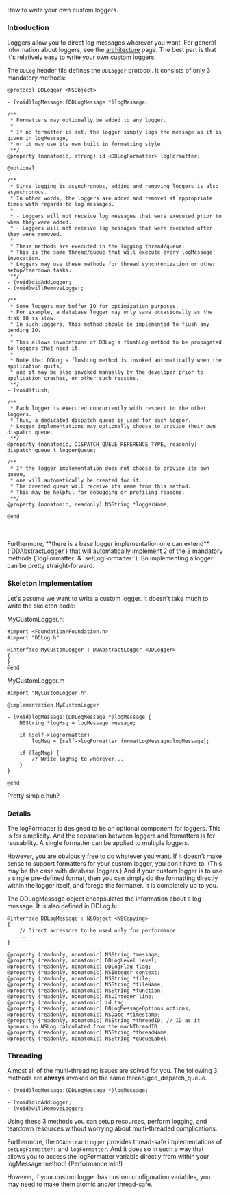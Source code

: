 How to write your own custom loggers.

### Introduction

Loggers allow you to direct log messages wherever you want. For general information about loggers, see the [architecture](Architecture.md) page. The best part is that it's relatively easy to write your own custom loggers.

The `DDLog` header file defines the `DDLogger` protocol. It consists of only 3 mandatory methods:

```objc
@protocol DDLogger <NSObject>

- (void)logMessage:(DDLogMessage *)logMessage;

/**
 * Formatters may optionally be added to any logger.
 *
 * If no formatter is set, the logger simply logs the message as it is given in logMessage,
 * or it may use its own built in formatting style.
 **/
@property (nonatomic, strong) id <DDLogFormatter> logFormatter;

@optional

/**
 * Since logging is asynchronous, adding and removing loggers is also asynchronous.
 * In other words, the loggers are added and removed at appropriate times with regards to log messages.
 *
 * - Loggers will not receive log messages that were executed prior to when they were added.
 * - Loggers will not receive log messages that were executed after they were removed.
 *
 * These methods are executed in the logging thread/queue.
 * This is the same thread/queue that will execute every logMessage: invocation.
 * Loggers may use these methods for thread synchronization or other setup/teardown tasks.
 **/
- (void)didAddLogger;
- (void)willRemoveLogger;

/**
 * Some loggers may buffer IO for optimization purposes.
 * For example, a database logger may only save occasionally as the disk IO is slow.
 * In such loggers, this method should be implemented to flush any pending IO.
 *
 * This allows invocations of DDLog's flushLog method to be propagated to loggers that need it.
 *
 * Note that DDLog's flushLog method is invoked automatically when the application quits,
 * and it may be also invoked manually by the developer prior to application crashes, or other such reasons.
 **/
- (void)flush;

/**
 * Each logger is executed concurrently with respect to the other loggers.
 * Thus, a dedicated dispatch queue is used for each logger.
 * Logger implementations may optionally choose to provide their own dispatch queue.
 **/
@property (nonatomic, DISPATCH_QUEUE_REFERENCE_TYPE, readonly) dispatch_queue_t loggerQueue;

/**
 * If the logger implementation does not choose to provide its own queue,
 * one will automatically be created for it.
 * The created queue will receive its name from this method.
 * This may be helpful for debugging or profiling reasons.
 **/
@property (nonatomic, readonly) NSString *loggerName;

@end
```
<br/>
<br/>
Furthermore, **there is a base logger implementation one can extend** (`DDAbstractLogger`) that will automatically implement 2 of the 3 mandatory methods (`logFormatter` & `setLogFormatter:`). So implementing a logger can be pretty straight-forward.

### Skeleton Implementation

Let's assume we want to write a custom logger. It doesn't take much to write the skeleton code:

MyCustomLogger.h:
```objc
#import <Foundation/Foundation.h>
#import "DDLog.h"

@interface MyCustomLogger : DDAbstractLogger <DDLogger>
{
}
@end
```

MyCustomLogger.m
```objc
#import "MyCustomLogger.h"

@implementation MyCustomLogger

- (void)logMessage:(DDLogMessage *)logMessage {
    NSString *logMsg = logMessage.message;

    if (self->logFormatter)
        logMsg = [self->logFormatter formatLogMessage:logMessage];

    if (logMsg) {
        // Write logMsg to wherever...
    }
}

@end
```

Pretty simple huh?

### Details

The logFormatter is designed to be an optional component for loggers. This is for simplicity. And the separation between loggers and formatters is for reusability. A single formatter can be applied to multiple loggers.

However, you are obviously free to do whatever you want. If it doesn't make sense to support formatters for your custom logger, you don't have to. (This may be the case with database loggers.) And if your custom logger is to use a single pre-defined format, then you can simply do the formatting directly within the logger itself, and forego the formatter. It is completely up to you.

The DDLogMessage object encapsulates the information about a log message. It is also defined in DDLog.h:

```objc
@interface DDLogMessage : NSObject <NSCopying>
{
    // Direct accessors to be used only for performance
    ...
}

@property (readonly, nonatomic) NSString *message;
@property (readonly, nonatomic) DDLogLevel level;
@property (readonly, nonatomic) DDLogFlag flag;
@property (readonly, nonatomic) NSInteger context;
@property (readonly, nonatomic) NSString *file;
@property (readonly, nonatomic) NSString *fileName;
@property (readonly, nonatomic) NSString *function;
@property (readonly, nonatomic) NSUInteger line;
@property (readonly, nonatomic) id tag;
@property (readonly, nonatomic) DDLogMessageOptions options;
@property (readonly, nonatomic) NSDate *timestamp;
@property (readonly, nonatomic) NSString *threadID; // ID as it appears in NSLog calculated from the machThreadID
@property (readonly, nonatomic) NSString *threadName;
@property (readonly, nonatomic) NSString *queueLabel;

```

### Threading

Almost all of the multi-threading issues are solved for you. The following 3 methods are **always** invoked on the same thread/gcd_dispatch_queue.
```objc
- (void)logMessage:(DDLogMessage *)logMessage;

- (void)didAddLogger;
- (void)willRemoveLogger;
```

Using these 3 methods you can setup resources, perform logging, and teardown resources without worrying about multi-threaded complications.

Furthermore, the `DDAbstractLogger` provides thread-safe implementations of `setLogFormatter:` and `logFormatter`. And it does so in such a way that allows you to access the logFormatter variable directly from within your logMessage method! (Performance win!)

However, if your custom logger has custom configuration variables, you may need to make them atomic and/or thread-safe.
